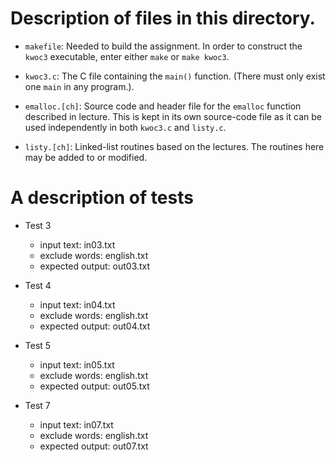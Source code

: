 # Description of files in this directory.



* ```makefile```: Needed to build the assignment. In order to
construct the ```kwoc3``` executable, enter either ```make``` or
```make kwoc3```.

* ```kwoc3.c```: The C file containing the ```main()``` function.
(There must only exist one ```main``` in any program.).

* ```emalloc.[ch]```: Source code and header file for the
```emalloc``` function described in lecture. This is kept in its own
source-code file as it can be used independently in both
```kwoc3.c``` and ```listy.c```.

* ```listy.[ch]```: Linked-list routines based on the lectures. The
routines here may be added to or modified.

# A description of tests 



 * Test 3
     * input text: in03.txt
     * exclude words: english.txt
     * expected output: out03.txt

 * Test 4
     * input text: in04.txt
     * exclude words: english.txt
     * expected output: out04.txt

 * Test 5
     * input text: in05.txt
     * exclude words: english.txt
     * expected output: out05.txt

 * Test 7
     * input text: in07.txt
     * exclude words: english.txt
     * expected output: out07.txt

